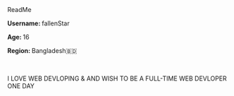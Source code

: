
<html>
    <head>
      <tittle>ReadMe</tittle>
            </head>
      <body>
       <p><b>Username: </b> fallenStar</p>
										<p><b>Age: </b>16</p>
<p><b>Region: </b>Bangladesh🇧🇩</p>
<br>
<p> I LOVE WEB DEVLOPING & AND WISH TO BE A FULL-TIME WEB DEVLOPER ONE DAY </p>
